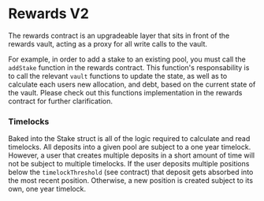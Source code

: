 # Rewards V2
The rewards contract is an upgradeable layer that sits in front of the rewards vault, acting as a proxy for all write calls to the vault. 

For example, in order to add a stake to an existing pool, you must call the ``addStake`` function in the rewards contract. This function's responsability is to call the relevant ``vault`` functions to update the state, as well as to calculate each users new allocation, and debt, based on the current state of the vault. Please check out this functions implementation in the rewards contract for further clarification.

### Timelocks
Baked into the Stake struct is all of the logic required to calculate and read timelocks. All deposits into a given pool are subject to a one year timelock. However, a user that creates multiple deposits in a short amount of time will not be subject to multiple timelocks. If the user deposits multiple positions below the ``timelockThreshold`` (see contract) that deposit gets absorbed into the most recent position. Otherwise, a new position is created subject to its own, one year timelock.